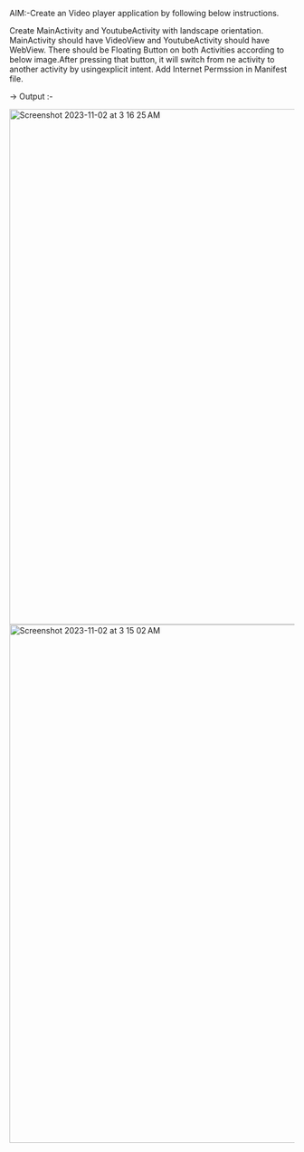 AIM:-Create an Video player application by following below instructions.

Create MainActivity and YoutubeActivity with landscape orientation.
MainActivity should have VideoView and YoutubeActivity should have WebView.
There should be Floating Button on both Activities according to below image.After pressing that button, it will switch from ne activity to another activity by usingexplicit intent.
Add Internet Permssion in Manifest file.

-> Output :-

<img width="910" alt="Screenshot 2023-11-02 at 3 16 25 AM" src="https://github.com/Parth1820/MAD_Practical-7_21012011155/assets/139493808/4a245361-49e7-4ff0-9623-96426c13c33d">
<img width="915" alt="Screenshot 2023-11-02 at 3 15 02 AM" src="https://github.com/Parth1820/MAD_Practical-7_21012011155/assets/139493808/2e6e472f-aaa9-4dbe-888f-1c33e14c3e9d">

